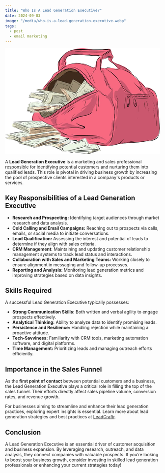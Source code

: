 ```yaml
---
title: "Who Is A Lead Generation Executive?"
date: 2024-09-03
image: "/media/who-is-a-lead-generation-executive.webp"
tags:
  - post
  - email marketing
---
```


![Who Is A Lead Generation Executive?](/media/who-is-a-lead-generation-executive.webp)

A **Lead Generation Executive** is a marketing and sales professional responsible for identifying potential customers and nurturing them into qualified leads. This role is pivotal in driving business growth by increasing the pool of prospective clients interested in a company's products or services.

## Key Responsibilities of a Lead Generation Executive

- **Research and Prospecting:** Identifying target audiences through market research and data analysis.
- **Cold Calling and Email Campaigns:** Reaching out to prospects via calls, emails, or social media to initiate conversations.
- **Lead Qualification:** Assessing the interest and potential of leads to determine if they align with sales criteria.
- **CRM Management:** Maintaining and updating customer relationship management systems to track lead status and interactions.
- **Collaboration with Sales and Marketing Teams:** Working closely to ensure alignment in messaging and follow-up processes.
- **Reporting and Analysis:** Monitoring lead generation metrics and improving strategies based on data insights.

## Skills Required

A successful Lead Generation Executive typically possesses:

- **Strong Communication Skills:** Both written and verbal agility to engage prospects effectively.
- **Analytical Thinking:** Ability to analyze data to identify promising leads.
- **Persistence and Resilience:** Handling rejection while maintaining a proactive attitude.
- **Tech-Savviness:** Familiarity with CRM tools, marketing automation software, and digital platforms.
- **Time Management:** Prioritizing leads and managing outreach efforts efficiently.

## Importance in the Sales Funnel

As the **first point of contact** between potential customers and a business, the Lead Generation Executive plays a critical role in filling the top of the sales funnel. Their efforts directly affect sales pipeline volume, conversion rates, and revenue growth.

For businesses aiming to streamline and enhance their lead generation practices, exploring expert insights is essential. Learn more about lead generation strategies and best practices at [LeadCraftr](https://leadcraftr.com/posts/lead-generation/).

## Conclusion

A Lead Generation Executive is an essential driver of customer acquisition and business expansion. By leveraging research, outreach, and data analysis, they connect companies with valuable prospects. If you’re looking to boost your business growth, consider investing in skilled lead generation professionals or enhancing your current strategies today!
